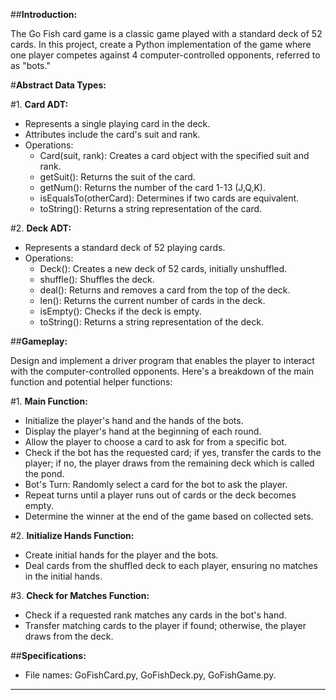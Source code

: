 

##**Introduction:**

The Go Fish card game is a classic game played with a standard deck of 52 cards. In this project, create a Python implementation of the game where one player competes against 4 computer-controlled opponents, referred to as "bots."

#**Abstract Data Types:**

#1. **Card ADT:**
   - Represents a single playing card in the deck.
   - Attributes include the card's suit and rank.
   - Operations:
     - Card(suit, rank): Creates a card object with the specified suit and rank.
     - getSuit(): Returns the suit of the card.
     - getNum(): Returns the number of the card 1-13 (J,Q,K).
     - isEqualsTo(otherCard): Determines if two cards are equivalent.
     - toString(): Returns a string representation of the card.

#2. **Deck ADT:**
   - Represents a standard deck of 52 playing cards.
   - Operations:
     - Deck(): Creates a new deck of 52 cards, initially unshuffled.
     - shuffle(): Shuffles the deck.
     - deal(): Returns and removes a card from the top of the deck.
     - len(): Returns the current number of cards in the deck.
     - isEmpty(): Checks if the deck is empty.
     - toString(): Returns a string representation of the deck.

##**Gameplay:**

Design and implement a driver program that enables the player to interact with the computer-controlled opponents. Here's a breakdown of the main function and potential helper functions:

#1. **Main Function:**
   - Initialize the player's hand and the hands of the bots.
   - Display the player's hand at the beginning of each round.
   - Allow the player to choose a card to ask for from a specific bot.
   - Check if the bot has the requested card; if yes, transfer the cards to the player; if no, the player draws from the remaining deck which is called the pond.
   - Bot's Turn: Randomly select a card for the bot to ask the player.
   - Repeat turns until a player runs out of cards or the deck becomes empty.
   - Determine the winner at the end of the game based on collected sets.

#2. **Initialize Hands Function:**
   - Create initial hands for the player and the bots.
   - Deal cards from the shuffled deck to each player, ensuring no matches in the initial hands.

#3. **Check for Matches Function:**
   - Check if a requested rank matches any cards in the bot's hand.
   - Transfer matching cards to the player if found; otherwise, the player draws from the deck.

##**Specifications:**

- File names: GoFishCard.py, GoFishDeck.py, GoFishGame.py.
---
